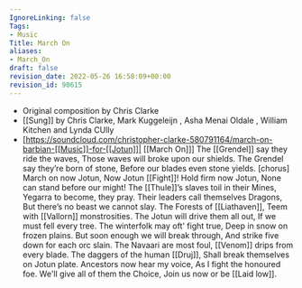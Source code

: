 ```yaml
---
IgnoreLinking: false
Tags:
- Music
Title: March On
aliases:
- March_On
draft: false
revision_date: 2022-05-26 16:58:09+00:00
revision_id: 90615
---
```


* Original composition by Chris Clarke
* [[Sung]] by Chris Clarke, Mark Kuggeleijn , Asha Menai Oldale , William Kitchen and Lynda CUlly
* [https://soundcloud.com/christopher-clarke-580791164/march-on-barbian-[[Music]]-for-[[Jotun]]| [[March On]]]
The [[Grendel]] say they ride the waves,
Those waves will broke upon our shields.
The Grendel say they’re born of stone,
Before our blades even stone yields.
[chorus]
March on now Jotun,
Now Jotun [[Fight]]!
Hold firm now Jotun,
None can stand before our might!
The [[Thule]]’s slaves toil in their Mines,
Yegarra to become, they pray.
Their leaders call themselves Dragons,
But there’s no beast we cannot slay.
The Forests of [[Liathaven]],
Teem with [[Vallorn]] monstrosities.
The Jotun will drive them all out,
If we must fell every tree.
The winterfolk may oft' fight true,
Deep in snow on frozen plains.
But soon enough we will break through,
And strike five down for each orc slain.
The Navaari are most foul,
[[Venom]] drips from every blade.
The daggers of the human [[Druj]],
Shall break themselves on Jotun plate.
Ancestors now hear my voice,
As I fight the honoured foe.
We'll give all of them the Choice,
Join us now or be [[Laid low]].